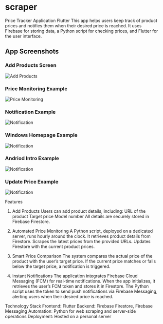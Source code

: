 # scraper

Price Tracker Application Flutter
This app helps users keep track of product prices and notifies them when their desired price is reached. It uses Firebase for storing data, a Python script for checking prices, and Flutter for the user interface.

## App Screenshots

### Add Products Screen
![Add Products](screenshots/addproducts.png)

### Price Monitoring Example
![Price Monitoring](screenshots/particular_page.png)

### Notification Example
![Notification](screenshots/notification_page.png)

### Windows Homepage Example
![Notification](screenshots/windows_homepage.png)

### Andriod Intro Example
![Notification](screenshots/intro.png)

### Update Price Example
![Notification](screenshots/update_price.png)

Features
1. Add Products
Users can add product details, including:
  URL of the product
  Target price
  Model number
  All details are securely stored in Firebase Firestore.

2. Automated Price Monitoring
A Python script, deployed on a dedicated server, runs hourly around the clock.
  It retrieves product details from Firestore.
  Scrapes the latest prices from the provided URLs.
  Updates Firestore with the current product prices.

4. Smart Price Comparison
The system compares the actual price of the product with the user’s target price.
  If the current price matches or falls below the target price, a notification is triggered.

6. Instant Notifications
The application integrates Firebase Cloud Messaging (FCM) for real-time notifications.
  When the app initializes, it retrieves the user’s FCM token and stores it in Firestore.
  The Python script uses the token to send push notifications via Firebase Messaging, alerting users when their desired price is reached.

Technology Stack
  Frontend: Flutter
  Backend: Firebase Firestore, Firebase Messaging
  Automation: Python for web scraping and server-side operations
  Deployment: Hosted on a personal server
